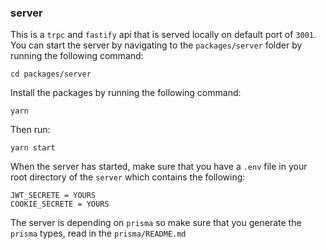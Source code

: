 ### server

This is a `trpc` and `fastify` api that is served locally on default port of `3001`. You can start the server by navigating to the `packages/server` folder by running the following command:

```shell
cd packages/server
```

Install the packages by running the following command:

```shell
yarn
```

Then run:

```shell
yarn start
```

When the server has started, make sure that you have a `.env` file in your root directory of the `server` which contains the following:

```shell
JWT_SECRETE = YOURS
COOKIE_SECRETE = YOURS
```

The server is depending on `prisma` so make sure that you generate the `prisma` types, read in the `prisma/README.md`
